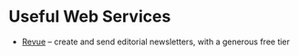 # Useful Web Services

- [Revue](https://www.getrevue.co) – create and send editorial newsletters, with a generous free tier
